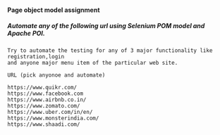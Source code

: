 #### Page object model assignment

##### Automate any of the following url using Selenium POM model and Apache POI.

    Try to automate the testing for any of 3 major functionality like registration,login 
    and anyone major menu item of the particular web site.

    URL (pick anyonoe and automate)

    https://www.quikr.com/
    https://www.facebook.com
    https://www.airbnb.co.in/
    https://www.zomato.com/
    https://www.uber.com/in/en/
    https://www.monsterindia.com/
    https://www.shaadi.com/
